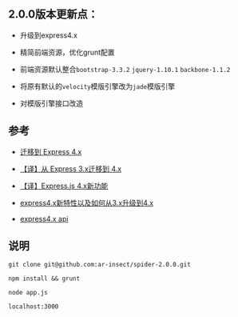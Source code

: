 ## 2.0.0版本更新点：

- 升级到express4.x

- 精简前端资源，优化grunt配置

- 前端资源默认整合`bootstrap-3.3.2` `jquery-1.10.1` `backbone-1.1.2`

- 将原有默认的`velocity`模版引擎改为`jade`模版引擎

- 对模版引擎接口改造

## 参考

- [迁移到 Express 4.x](http://www.cnblogs.com/haogj/p/3985438.html)

- [【译】从 Express 3.x迁移到 4.x](http://segmentfault.com/a/1190000000603327)

- [【译】Express.js 4.x新功能](http://segmentfault.com/a/1190000000603325)

- [express4.x新特性以及如何从3.x升级到4.x](http://jser.me/2014/03/18/express4.x%E6%96%B0%E7%89%B9%E6%80%A7%E4%BB%A5%E5%8F%8A%E5%A6%82%E4%BD%95%E4%BB%8E3.x%E5%8D%87%E7%BA%A7%E5%88%B04.x.html)

- [express4.x api](http://expressjs.com/4x/api.html)

## 说明

`git clone git@github.com:ar-insect/spider-2.0.0.git`

`npm install && grunt`

`node app.js`

`localhost:3000`

